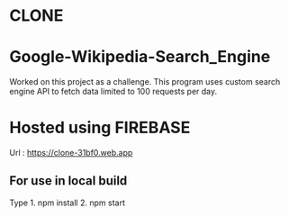# CLONE

# Google-Wikipedia-Search_Engine 

Worked on this project as a challenge. This program uses custom search engine API to fetch data limited to 100 requests per day. 

# Hosted using FIREBASE

Url : https://clone-31bf0.web.app




## For use in local build 
  Type
    1. npm install
    2. npm start

